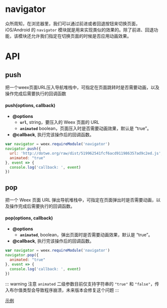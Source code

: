 # navigator

众所周知，在浏览器里，我们可以通过前进或者回退按钮来切换页面，iOS/Android 的 `navigator` 模块就是用来实现类似的效果的。除了前进、回退功能，该模块还允许我们指定在切换页面的时候是否应用动画效果。

# API

## push

把一个weex页面URL压入导航堆栈中，可指定在页面跳转时是否需要动画，以及操作完成后需要执行的回调函数

#### push(options, callback)

* **@options**
  * **`url`**, string，要压入的 Weex 页面的 URL
  * **`animated`** boolean，页面压入时是否需要动画效果，默认是 “true”。
* **@callback**, 执行完该操作后的回调函数。

```javascript
var navigator = weex.requireModule('navigator')
navigator.push({
  url: 'http://dotwe.org/raw/dist/519962541fcf6acd911986357ad9c2ed.js',
  animated: "true"
}, event => {
  console.log('callback: ', event)
})
```

## pop

把一个 Weex 页面 URL 弹出导航堆栈中，可指定在页面弹出时是否需要动画，以及操作完成后需要执行的回调函数。

#### pop(options, callback)

* **@options**
  * **`animated`**, boolean，弹出页面时是否需要动画效果，默认是 “true”。
* **@callback**, 执行完该操作后的回调函数。

```javascript
var navigator = weex.requireModule('navigator')
navigator.pop({
  animated: "true"
}, event => {
  console.log('callback: ', event)
})
```
::: warning 注意
`animated` 二级参数目前仅支持字符串的 `"true"` 和 `"false"`，传入布尔值类型会导致程序崩溃，未来版本会修复这个问题
:::

[示例](http://dotwe.org/vue/5546f1dbd7537a6729cb03c687e885a8)
